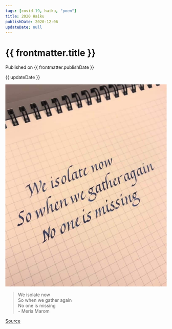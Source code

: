 ```yaml
---
tags: [covid-19, haiku, "poem"]
title: 2020 Haiku
publishDate: 2020-12-06
updateDate: null
---
```


# {{ frontmatter.title }}

Published on {{ frontmatter.publishDate }}

{{ updateDate }}

![image of haiku](haiku.jpg)

> We isolate now  
> So when we gather again  
> No one is missing  
> \- Meria Marom

[Source](https://covid-19archive.org/s/archive/item/17581)
